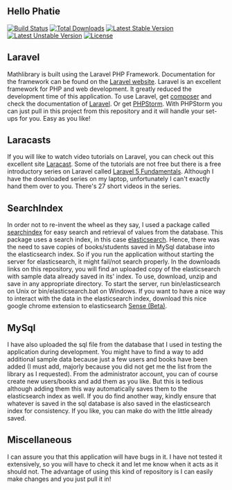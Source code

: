## Hello Phatie

[![Build Status](https://travis-ci.org/laravel/framework.svg)](https://travis-ci.org/laravel/framework)
[![Total Downloads](https://poser.pugx.org/laravel/framework/d/total.svg)](https://packagist.org/packages/laravel/framework)
[![Latest Stable Version](https://poser.pugx.org/laravel/framework/v/stable.svg)](https://packagist.org/packages/laravel/framework)
[![Latest Unstable Version](https://poser.pugx.org/laravel/framework/v/unstable.svg)](https://packagist.org/packages/laravel/framework)
[![License](https://poser.pugx.org/laravel/framework/license.svg)](https://packagist.org/packages/laravel/framework)

## Laravel ##

Mathlibrary is built using the Laravel PHP Framework. Documentation for the framework can be found on the [Laravel website](http://laravel.com/docs). Laravel is an excellent framework for PHP and web development. It greatly reduced the development time of this application. To use Laravel, get [composer](https://getcomposer.org/) and check the documentation of [Laravel](http://laravel.com/docs/5.1). Or get [PHPStorm](https://www.jetbrains.com/phpstorm/). With PHPStorm you can just pull in this project from this repository and it will handle your set-ups for you. Easy as you like!

## Laracasts ##

If you will like to watch video tutorials on Laravel, you can check out this excellent site [Laracast](https://laracasts.com). Some of the tutorials are not free but there is a free introductory series on Laravel called [Laravel 5 Fundamentals](https://laracasts.com/series/laravel-5-fundamentals). Although I have the downloaded series on my laptop, unfortunately I can't exactly hand them over to you. There's 27 short videos in the series.

## SearchIndex ##

In order not to re-invent the wheel as they say, I used a package called [searchindex](https://github.com/spatie/searchindex) for easy search and retrieval of values from the database. This package uses a search index, in this case [elasticsearch](https://www.elastic.co/). Hence, there was the need to save copies of books/students saved in MySql database into the elasticsearch index. So if you run the application without starting the server for elasticsearch, it might fail/not search properly. In the downloads links on this repository, you will find an uploaded copy of the elasticsearch with sample data already saved in its' index. To use, download, unzip and save in any appropriate directory. To start the server, run bin/elasticsearch on Unix or bin/elasticsearch.bat on Windows. If you want to have a nice way to interact with the data in the elasticsearch index, download this nice google chrome extension to elasticsearch [Sense (Beta)](https://chrome.google.com/webstore/search/sense?hl=en).

## MySql ##

I have also uploaded the sql file from the database that I used in testing the application during development. You might have to find a way to add additional sample data because just a few users and books have been added (I must add, majorly because you did not get me the list from the library as I requested). From the administrator account, you can of course create new users/books and add them as you like. But this is tedious although adding them this way automatically saves them to the elasticsearch index as well. If you do find another way, kindly ensure that whatever is saved in the sql database is also saved in the elasticsearch index for consistency. If you like, you can make do with the little already saved.

## Miscellaneous ##

I can assure you that this application will have bugs in it. I have not tested it extensively, so you will have to check it and let me know when it acts as it should not. The advantage of using this kind of repository is I can easily make changes and you just pull it in!